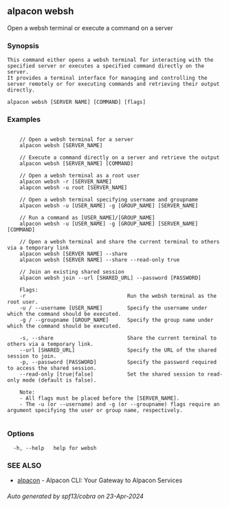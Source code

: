 ## alpacon websh

Open a websh terminal or execute a command on a server

### Synopsis

 
	This command either opens a websh terminal for interacting with the specified server or executes a specified command directly on the server.
	It provides a terminal interface for managing and controlling the server remotely or for executing commands and retrieving their output directly.
	

```
alpacon websh [SERVER NAME] [COMMAND] [flags]
```

### Examples

```

	// Open a websh terminal for a server
	alpacon websh [SERVER_NAME]

	// Execute a command directly on a server and retrieve the output
	alpacon websh [SERVER_NAME] [COMMAND]

	// Open a websh terminal as a root user
	alpacon websh -r [SERVER_NAME]
	alapcon websh -u root [SERVER_NAME]
	
	// Open a websh terminal specifying username and groupname
	alpacon websh -u [USER_NAME] -g [GROUP_NAME] [SERVER_NAME]

	// Run a command as [USER_NAME]/[GROUP_NAME]
	alpacon websh -u [USER_NAME] -g [GROUP_NAME] [SERVER_NAME] [COMMAND]
	
	// Open a websh terminal and share the current terminal to others via a temporary link
	alpacon websh [SERVER NAME] --share
	alpacon websh [SERVER NAME] --share --read-only true
	
	// Join an existing shared session 
	alpacon websh join --url [SHARED_URL] --password [PASSWORD]

	Flags:
	-r          					   Run the websh terminal as the root user.
	-u / --username [USER_NAME]        Specify the username under which the command should be executed.
	-g / --groupname [GROUP_NAME]      Specify the group name under which the command should be executed.
	
	-s, --share                        Share the current terminal to others via a temporary link.
	--url [SHARED_URL]                 Specify the URL of the shared session to join.
	-p, --password [PASSWORD]          Specify the password required to access the shared session.
	--read-only [true|false]           Set the shared session to read-only mode (default is false).

	Note:
	- All flags must be placed before the [SERVER_NAME].
	- The -u (or --username) and -g (or --groupname) flags require an argument specifying the user or group name, respectively.
	
```

### Options

```
  -h, --help   help for websh
```

### SEE ALSO

* [alpacon](alpacon.md)	 - Alpacon CLI: Your Gateway to Alpacon Services

###### Auto generated by spf13/cobra on 23-Apr-2024
